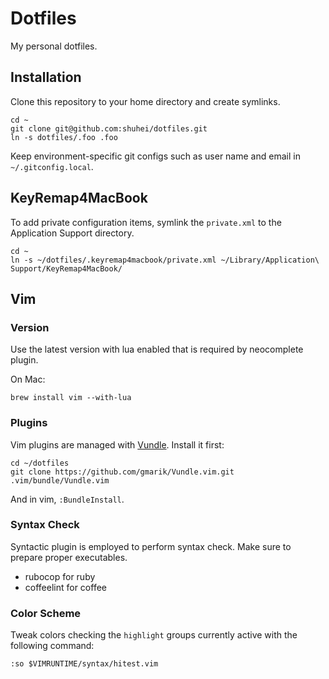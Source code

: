 # Dotfiles

My personal dotfiles.

## Installation

Clone this repository to your home directory and create symlinks.

```
cd ~
git clone git@github.com:shuhei/dotfiles.git
ln -s dotfiles/.foo .foo
```

Keep environment-specific git configs such as user name and email in `~/.gitconfig.local`.

## KeyRemap4MacBook

To add private configuration items, symlink the `private.xml` to the Application Support directory.

```
cd ~
ln -s ~/dotfiles/.keyremap4macbook/private.xml ~/Library/Application\ Support/KeyRemap4MacBook/
```

## Vim

### Version

Use the latest version with lua enabled that is required by neocomplete plugin.

On Mac:

```
brew install vim --with-lua
```

### Plugins

Vim plugins are managed with [Vundle](https://github.com/gmarik/Vundle.vim). Install it first:

```
cd ~/dotfiles
git clone https://github.com/gmarik/Vundle.vim.git .vim/bundle/Vundle.vim
```

And in vim, `:BundleInstall`.

### Syntax Check

Syntactic plugin is employed to perform syntax check. Make sure to prepare proper executables.

- rubocop for ruby
- coffeelint for coffee

### Color Scheme

Tweak colors checking the `highlight` groups currently active with the following command:

```
:so $VIMRUNTIME/syntax/hitest.vim
```
